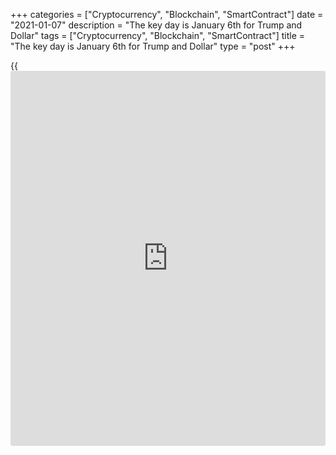 +++
categories = ["Cryptocurrency", "Blockchain", "SmartContract"]
date = "2021-01-07"
description = "The key day is January 6th for Trump and Dollar"
tags = ["Cryptocurrency", "Blockchain", "SmartContract"]
title = "The key day is January 6th for Trump and Dollar"
type = "post"
+++

{{<iframe id="large-banner" src="https://www.bounty.group/#slide=9.0" width="100%" height="600" scrolling="no" style="border: 0px solid rgb(216, 221, 230); border-radius: 3px;">}}

**News:**  
|  The minimal chance of Donald Trump to save the president post is the
reason for last movements on the markets.  
The chance is too minimal but it was a reason EURUSD to keep below 1.23
in the first two business days of 2021. On 6th January 2021 is the last
key day and final decision for election of U.S. president. After the
event tomorrow EURUSD may jump over 1.24 in the day. As overall the
trend is stable in upward movement. The dollar will become weaker in the
first half of January 2021. World-Signals.com expects to see EURUSD to
test 1.25 soon.  
  
Join us in our Telegram channel for free signals and services:  
t.me/worldsignalsteam  
Twitter: @SignalsWorld  
Facebook: www.facebook.com/worldsignalsteam/  
---  
  
* * *

**Comments:**  
  
None